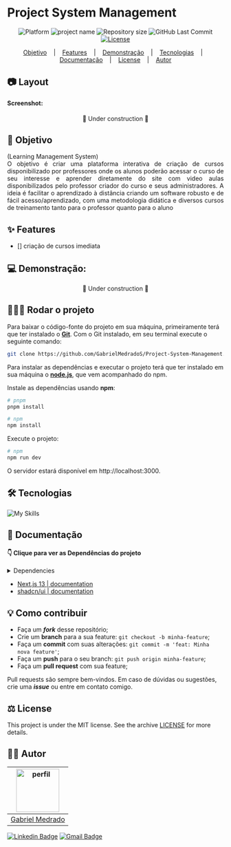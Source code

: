# Project System Management

<p align='center'>
<b height="50%" width="50%"></b>
</p>

<p align="center">
    <img alt="Platform" src="https://img.shields.io/static/v1?label=Platform&message=Salesforce&color=0369a1&labelColor=f0f9ff">
    <img alt="project name" src="https://img.shields.io/badge/Project-System-Management-0369a1?&labelColor=f0f9ff"></img>    
    <img alt="Repository size" src="https://img.shields.io/github/repo-size/GabrielMedradoS/Project-System-Management?color=0369a1&labelColor=f0f9ff">
    <img alt="GitHub Last Commit" src="https://img.shields.io/github/last-commit/gabrielmedrados/Project-System-Management?&color=0369a1&labelColor=f0f9ff">    
    <a href="">
        <img alt="License" src="https://img.shields.io/static/v1?label=License&message=MIT&color=0369a1&labelColor=f0f9ff">
    </a>
</p>

<p align="center">
    <a href="#-objetivo">Objetivo</a> &nbsp;&nbsp;&nbsp;|&nbsp;&nbsp;&nbsp;
    <a href="#-features">Features</a> &nbsp;&nbsp;&nbsp;|&nbsp;&nbsp;&nbsp;
    <a href="#-demonstração">Demonstração</a> &nbsp;&nbsp;&nbsp;|&nbsp;&nbsp;&nbsp;
    <a href="#-tecnologias">Tecnologias</a> &nbsp;&nbsp;&nbsp;|&nbsp;&nbsp;&nbsp;
    <a href="#-documentação">Documentação</a> &nbsp;&nbsp;&nbsp;|&nbsp;&nbsp;&nbsp;
    <a href="LICENSE">License</a> &nbsp;&nbsp;&nbsp;|&nbsp;&nbsp;&nbsp;
    <a href="#-autor">Autor</a> 
</p>

## 📷 Layout

#### Screenshot:

<div align='center'>
🚧 Under construction 🚧
</div>

## 🎯 Objetivo

<div align="justify">
    (Learning Management System) <br>
    O objetivo é criar uma plataforma interativa de criação de cursos disponibilizado por professores
    onde os alunos poderão acessar o curso de seu interesse e aprender diretamente do site com video aulas disponibilizados pelo professor criador do curso e seus administradores.
    A ideia é facilitar o aprendizado à distância criando um software robusto e de fácil acesso/aprendizado, com uma metodologia didática e diversos cursos de treinamento tanto para o professor quanto para o aluno
</div>

## ✨ Features

- [] criação de cursos imediata

## 💻 Demonstração:

<div align='center'>
🚧 Under construction 🚧
</div>

## 🚴🏻‍♂️ Rodar o projeto

Para baixar o código-fonte do projeto em sua máquina, primeiramente terá que ter instalado o [**Git**](https://git-scm.com/).
Com o Git instalado, em seu terminal execute o seguinte comando:

```bash
git clone https://github.com/GabrielMedradoS/Project-System-Management.git
```

Para instalar as dependências e executar o projeto terá que ter instalado em sua máquina o [**node.js**](https://nodejs.org/en/), que vem acompanhado do npm.

Instale as dependências usando **npm**:

```bash
# pnpm
pnpm install
```

```bash
# npm
npm install
```

Execute o projeto:

```bash
# npm
npm run dev
```

O servidor estará disponível em http://localhost:3000.

## 🛠 Tecnologias

![My Skills](https://skillicons.dev/icons?i=ts,react,nodejs,tailwind)

## 📜 Documentação

#### 👇 Clique para ver as Dependências do projeto

<details>
    <summary>Dependencies</summary>

```json
{
  "name": "salesforce-app",
  "private": true,
  "version": "1.0.0",
  "description": "Project System Management",
  "scripts": {
    "lint": "eslint **/{aura,lwc}/**/*.js",
    "test": "npm run test:unit",
    "test:unit": "sfdx-lwc-jest",
    "test:unit:watch": "sfdx-lwc-jest --watch",
    "test:unit:debug": "sfdx-lwc-jest --debug",
    "test:unit:coverage": "sfdx-lwc-jest --coverage",
    "prettier": "prettier --write \"**/*.{cls,cmp,component,css,html,js,json,md,page,trigger,xml,yaml,yml}\"",
    "prettier:verify": "prettier --check \"**/*.{cls,cmp,component,css,html,js,json,md,page,trigger,xml,yaml,yml}\"",
    "postinstall": "husky init",
    "precommit": "lint-staged",
    "prepare": "husky"
  },
  "devDependencies": {
    "@lwc/eslint-plugin-lwc": "^2.2.0",
    "@lwc/engine-dom": "^8.18.0",
    "@lwc/jest-preset": "^19.1.0",
    "@prettier/plugin-xml": "^3.4.1",
    "@salesforce/eslint-config-lwc": "^3.7.2",
    "@salesforce/eslint-plugin-aura": "^2.1.0",
    "@salesforce/eslint-plugin-lightning": "^1.0.0",
    "@salesforce/sfdx-lwc-jest": "^7.0.1",
    "eslint": "^8.57.0",
    "eslint-plugin-import": "^2.31.0",
    "eslint-plugin-jest": "^28.11.0",
    "husky": "^9.1.7",
    "jest": "^29.7.0",
    "lint-staged": "^15.5.1",
    "prettier": "^3.5.3",
    "prettier-plugin-apex": "^2.2.6"
  },
  "lint-staged": {
    "**/*.{cls,cmp,component,css,html,js,json,md,page,trigger,xml,yaml,yml}": [
      "prettier --write"
    ],
    "**/{aura,lwc}/**/*.js": ["eslint"]
  }
}
```

</details>

- [Next.js 13 | documentation](https://nextjs.org/docs)
- [shadcn/ui | documentation](https://ui.shadcn.com/)

## 💡 Como contribuir

- Faça um **_fork_** desse repositório;
- Crie um **branch** para a sua feature: `git checkout -b minha-feature`;
- Faça um **commit** com suas alterações: `git commit -m 'feat: Minha nova feature'`;
- Faça um **push** para o seu branch: `git push origin minha-feature`;
- Faça um **pull request** com sua feature;

Pull requests são sempre bem-vindos. Em caso de dúvidas ou sugestões, crie uma _**issue**_ ou entre em contato comigo.

## ⚖️ License

This project is under the MIT license. See the archive [LICENSE]() for more details.

## ✍🏾 Autor

| <a href="https://github.com/gabrielmedrados/"><img src="https://user-images.githubusercontent.com/73303001/126536001-655e3cbd-facd-4de1-992f-b8d9d3656ace.jpg" width="100" alt="perfil"/><br>
| :-------------------------: |
| <a href="https://github.com/gabrielmedrados/"> Gabriel Medrado |</a> |

[![Linkedin Badge](https://img.shields.io/badge/-GabrielMedrado-blue?style=flat-square&logo=Linkedin&logoColor=white)](https://www.linkedin.com/in/gabriel-medrado-de-souza-9a30b3206/)
[![Gmail Badge](https://img.shields.io/badge/-gabriel.medradoo@hotmail.com-1769ff?style=flat-square&logo=Gmail&logoColor=white)](mailto:gabriel.medradoo@hotmail.com)
